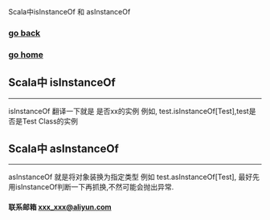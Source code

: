 Scala中isInstanceOf 和 asInstanceOf
### [go back](/scala.md)      
### [go home](../README.md)     
  
## Scala中 isInstanceOf
------------------------------------------
isInstanceOf 翻译一下就是 是否xx的实例 例如, test.isInstanceOf[Test],test是否是Test Class的实例

## Scala中 asInstanceOf
--------------------------------------------
asInstanceOf 就是将对象装换为指定类型 例如 test.asInstanceOf[Test], 最好先用isInstanceOf判断一下再抓换,不然可能会抛出异常.










#### 联系邮箱 xxx_xxx@aliyun.com
